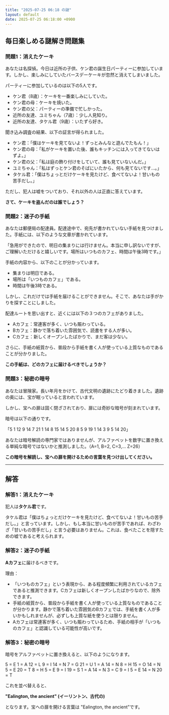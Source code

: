```yaml
---
title: "2025-07-25 06:18 の謎"
layout: default
date: 2025-07-25 06:18:00 +0900
---
```

## 毎日楽しめる謎解き問題集

### 問題1：消えたケーキ

あなたは名探偵。今日は近所の子供、ケン君の誕生日パーティーに参加しています。しかし、楽しみにしていたバースデーケーキが忽然と消えてしまいました。

パーティーに参加しているのは以下の5人です。

*   ケン君（8歳）：ケーキを一番楽しみにしていた。
*   ケン君の母：ケーキを焼いた。
*   ケン君の父：パーティーの準備で忙しかった。
*   近所の友達、ユミちゃん（7歳）：少し人見知り。
*   近所の友達、タケル君（9歳）：いたずら好き。

聞き込み調査の結果、以下の証言が得られました。

*   ケン君：「僕はケーキを見てないよ！ずっとみんなと遊んでたもん！」
*   ケン君の母：「私がケーキを置いた後、誰もキッチンには入ってきてないはずよ。」
*   ケン君の父：「私は庭の飾り付けをしていて、誰も見ていないんだ。」
*   ユミちゃん：「私はずっとケン君のそばにいたから、何も見てないです…。」
*   タケル君：「僕はちょっとだけケーキを見たけど、食べてないよ！甘いもの苦手だし。」

ただし、犯人は嘘をついており、それ以外の人は正直に答えています。

**さて、ケーキを盗んだのは誰でしょう？**

### 問題2：迷子の手紙

あなたは郵便局の配達員。配達途中で、宛先が書かれていない手紙を見つけました。手紙には、以下のような文章が書かれています。

「急用ができたので、明日の集まりには行けません。本当に申し訳ないですが、ご理解いただけると嬉しいです。場所はいつものカフェ、時間は午後3時です。」

手紙の内容から、以下のことが分かっています。

*   集まりは明日である。
*   場所は「いつものカフェ」である。
*   時間は午後3時である。

しかし、これだけでは手紙を届けることができません。そこで、あなたは手がかりを探すことにしました。

配達ルートを思い出すと、近くには以下の３つのカフェがありました。

*   Aカフェ：常連客が多く、いつも賑わっている。
*   Bカフェ：静かで落ち着いた雰囲気で、読書をする人が多い。
*   Cカフェ：新しくオープンしたばかりで、まだ客は少ない。

さらに、手紙の紙質から、普段から手紙を書く人が使っている上質なものであることが分かりました。

**この手紙は、どのカフェに届けるべきでしょうか？**

### 問題3：秘密の暗号

あなたは冒険家。長い年月をかけて、古代文明の遺跡にたどり着きました。遺跡の奥には、宝が眠っていると言われています。

しかし、宝への扉は固く閉ざされており、扉には奇妙な暗号が刻まれています。

暗号は以下の通りです。

「5 1 12 9 14 7 21 1 14 8 15 14 5 20 8 5 9 19 1 14 3 9 5 14 20」

あなたは暗号解読の専門家ではありませんが、アルファベットを数字に置き換える単純な暗号ではないかと推測しました。（A=1, B=2, C=3,... Z=26）

**この暗号を解読し、宝への扉を開けるための言葉を見つけ出してください。**

---

## 解答

### 解答1：消えたケーキ

犯人は**タケル君**です。

タケル君は「僕はちょっとだけケーキを見たけど、食べてないよ！甘いもの苦手だし。」と言っています。しかし、もし本当に甘いものが苦手であれば、わざわざ「甘いもの苦手だし」と言う必要はありません。これは、食べたことを隠すための嘘であると考えられます。

### 解答2：迷子の手紙

**Aカフェ**に届けるべきです。

理由：

*   「いつものカフェ」という表現から、ある程度頻繁に利用されているカフェであると推測できます。Cカフェは新しくオープンしたばかりなので、除外できます。
*   手紙の紙質から、普段から手紙を書く人が使っている上質なものであることが分かります。静かで落ち着いた雰囲気のBカフェでは、手紙を書く人が多いかもしれませんが、必ずしも上質な紙を使うとは限りません。
*   Aカフェは常連客が多く、いつも賑わっているため、手紙の相手が「いつものカフェ」と認識している可能性が高いです。

### 解答3：秘密の暗号

暗号をアルファベットに置き換えると、以下のようになります。

5 = E
1 = A
12 = L
9 = I
14 = N
7 = G
21 = U
1 = A
14 = N
8 = H
15 = O
14 = N
5 = E
20 = T
8 = H
5 = E
9 = I
19 = S
1 = A
14 = N
3 = C
9 = I
5 = E
14 = N
20 = T

これを並べ替えると、

**"Ealington, the ancient" (イーリントン、古代の)**

となります。宝への扉を開ける言葉は "Ealington, the ancient"です。
